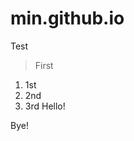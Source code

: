 # min.github.io

Test
>First
1. 1st
2. 2nd
3. 3rd
Hello!  

Bye!
<!--stackedit_data:
eyJoaXN0b3J5IjpbMjk0MDIyOTMzLDIwOTIxOTkxODFdfQ==
-->